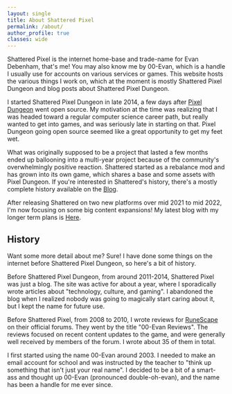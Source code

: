 ```yaml
---
layout: single
title: About Shattered Pixel
permalink: /about/
author_profile: true
classes: wide
---
```


Shattered Pixel is the internet home-base and trade-name for Evan Debenham, that's me! You may also know me by 00-Evan, which is a handle I usually use for accounts on various services or games. This website hosts the various things I work on, which at the moment is mostly Shattered Pixel Dungeon and blog posts about Shattered Pixel Dungeon.

I started Shattered Pixel Dungeon in late 2014, a few days after [Pixel Dungeon](http://pixeldungeon.watabou.ru/) went open source. My motivation at the time was realizing that I was headed toward a regular computer science career path, but really wanted to get into games, and was seriously late in starting on that. Pixel Dungeon going open source seemed like a great opportunity to get my feet wet.

What was originally supposed to be a project that lasted a few months ended up ballooning into a multi-year project because of the community's overwhelmingly positive reaction. Shattered started as a rebalance mod and has grown into its own game, which shares a base and some assets with Pixel Dungeon. If you're interested in Shattered's history, there's a mostly complete history available on the [Blog](/blog/).

After releasing Shattered on two new platforms over mid 2021 to mid 2022, I'm now focusing on some big content expansions! My latest blog with my longer term plans is [Here](/blog/shattered-pixel-dungeon-in-2022.html).

## History

Want some more detail about me? Sure! I have done some things on the internet before Shattered Pixel Dungeon, so here's a bit of history.

Before Shattered Pixel Dungeon, from around 2011-2014, Shattered Pixel was just a blog. The site was active for about a year, where I sporadically wrote articles about "technology, culture, and gaming". I abandoned the blog when I realized nobody was going to magically start caring about it, but I kept the name for future use.

Before Shattered Pixel, from 2008 to 2010, I wrote reviews for [RuneScape](https://oldschool.runescape.com) on their official forums. They went by the title "00-Evan Reviews". The reviews focused on recent content updates to the game, and were generally well received by members of the forum. I wrote about 35 of them in total.

I first started using the name 00-Evan around 2003. I needed to make an email account for school and was instructed by the teacher to "think up something that isn't just your real name". I decided to be a bit of a smart-ass and thought up 00-Evan (pronounced double-oh-evan), and the name has been a handle for me ever since.
